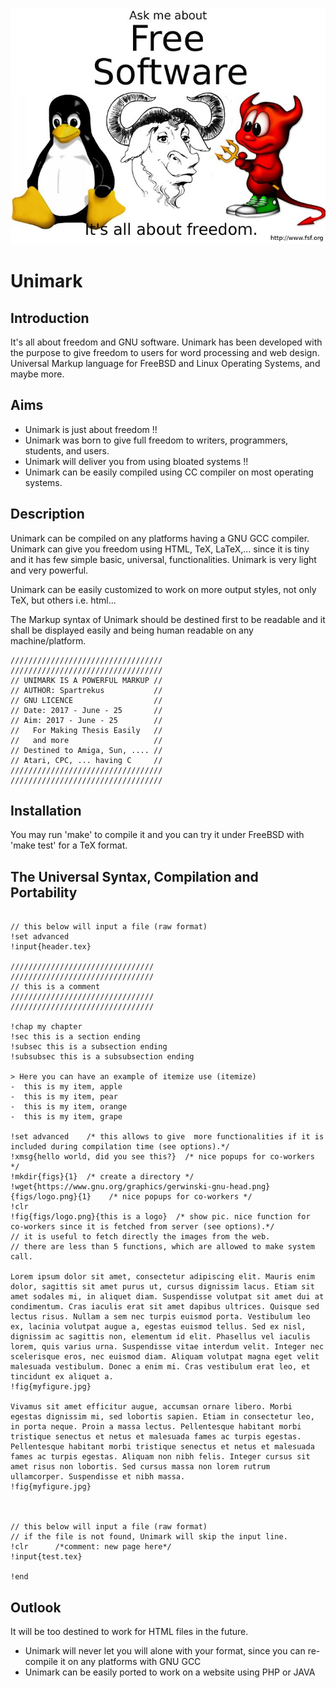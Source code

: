 
![alt tag](https://raw.githubusercontent.com/spartrekus/Images-GNU-Free-Software-Directory-/master/free-software.jpg)


# Unimark

## Introduction
It's all about freedom and GNU software. 
Unimark has been developed with the purpose to give freedom to users for word processing and web design.
Universal Markup language for FreeBSD and Linux Operating Systems, and maybe more. 

## Aims
* Unimark is just about freedom !! 
* Unimark was born to give full freedom to writers, programmers, students, and users. 
* Unimark will deliver you from using bloated systems !!
* Unimark can be easily compiled using CC compiler on most operating systems.

## Description
Unimark can be compiled on any platforms having a GNU GCC compiler. 
Unimark can give you freedom using HTML, TeX, LaTeX,... since it is tiny and 
it has few simple basic, universal, functionalities.
Unimark is very light and very powerful.

Unimark can be easily customized to work on more output styles, not only TeX, but others i.e. html...

The Markup syntax of Unimark should be destined first to be readable and it shall
be displayed easily and being human readable on any machine/platform. 


~~~~
//////////////////////////////////
//////////////////////////////////
// UNIMARK IS A POWERFUL MARKUP //
// AUTHOR: Spartrekus           //
// GNU LICENCE                  //
// Date: 2017 - June - 25       //
// Aim: 2017 - June - 25        //
//   For Making Thesis Easily   //
//   and more                   //
// Destined to Amiga, Sun, .... //
// Atari, CPC, ... having C     //
//////////////////////////////////
//////////////////////////////////
~~~~


## Installation
You may run 'make' to compile it and you can try it under FreeBSD with 'make test' for a TeX format.


## The Universal Syntax, Compilation and Portability 
~~~~

// this below will input a file (raw format) 
!set advanced
!input{header.tex}

////////////////////////////////
////////////////////////////////
// this is a comment 
////////////////////////////////
////////////////////////////////

!chap my chapter            
!sec this is a section ending
!subsec this is a subsection ending
!subsubsec this is a subsubsection ending

> Here you can have an example of itemize use (itemize)
-  this is my item, apple
-  this is my item, pear
-  this is my item, orange
-  this is my item, grape

!set advanced    /* this allows to give  more functionalities if it is included during compilation time (see options).*/
!xmsg{hello world, did you see this?}  /* nice popups for co-workers */
!mkdir{figs}{1}  /* create a directory */
!wget{https://www.gnu.org/graphics/gerwinski-gnu-head.png}{figs/logo.png}{1}    /* nice popups for co-workers */
!clr
!fig{figs/logo.png}{this is a logo}  /* show pic. nice function for co-workers since it is fetched from server (see options).*/
// it is useful to fetch directly the images from the web.
// there are less than 5 functions, which are allowed to make system call.

Lorem ipsum dolor sit amet, consectetur adipiscing elit. Mauris enim dolor, sagittis sit amet purus ut, cursus dignissim lacus. Etiam sit amet sodales mi, in aliquet diam. Suspendisse volutpat sit amet dui at condimentum. Cras iaculis erat sit amet dapibus ultrices. Quisque sed lectus risus. Nullam a sem nec turpis euismod porta. Vestibulum leo ex, lacinia volutpat augue a, egestas euismod tellus. Sed ex nisl, dignissim ac sagittis non, elementum id elit. Phasellus vel iaculis lorem, quis varius urna. Suspendisse vitae interdum velit. Integer nec scelerisque eros, nec euismod diam. Aliquam volutpat magna eget velit malesuada vestibulum. Donec a enim mi. Cras vestibulum erat leo, et tincidunt ex aliquet a.
!fig{myfigure.jpg} 

Vivamus sit amet efficitur augue, accumsan ornare libero. Morbi egestas dignissim mi, sed lobortis sapien. Etiam in consectetur leo, in porta neque. Proin a massa lectus. Pellentesque habitant morbi tristique senectus et netus et malesuada fames ac turpis egestas. Pellentesque habitant morbi tristique senectus et netus et malesuada fames ac turpis egestas. Aliquam non nibh felis. Integer cursus sit amet risus non lobortis. Sed cursus massa non lorem rutrum ullamcorper. Suspendisse et nibh massa.
!fig{myfigure.jpg}



// this below will input a file (raw format) 
// if the file is not found, Unimark will skip the input line.
!clr      /*comment: new page here*/
!input{test.tex}

!end
~~~~

## Outlook
It will be too destined to work for HTML files in the future.


* Unimark will never let you will alone with your format, since you can re-compile it on any platforms with GNU GCC 
* Unimark can be easily ported to work on a website using PHP or JAVA 
